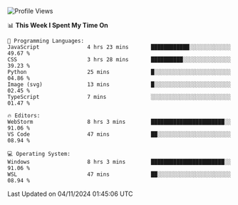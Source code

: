 <!--START_SECTION:waka-->
![Profile Views](http://img.shields.io/badge/Profile%20Views-0-blue)

📊 **This Week I Spent My Time On** 

```text
💬 Programming Languages: 
JavaScript               4 hrs 23 mins       ████████████░░░░░░░░░░░░░   49.67 % 
CSS                      3 hrs 28 mins       ██████████░░░░░░░░░░░░░░░   39.23 % 
Python                   25 mins             █░░░░░░░░░░░░░░░░░░░░░░░░   04.86 % 
Image (svg)              13 mins             █░░░░░░░░░░░░░░░░░░░░░░░░   02.45 % 
TypeScript               7 mins              ░░░░░░░░░░░░░░░░░░░░░░░░░   01.47 % 

🔥 Editors: 
WebStorm                 8 hrs 3 mins        ███████████████████████░░   91.06 % 
VS Code                  47 mins             ██░░░░░░░░░░░░░░░░░░░░░░░   08.94 % 

💻 Operating System: 
Windows                  8 hrs 3 mins        ███████████████████████░░   91.06 % 
WSL                      47 mins             ██░░░░░░░░░░░░░░░░░░░░░░░   08.94 % 
```


 Last Updated on 04/11/2024 01:45:06 UTC
<!--END_SECTION:waka-->
